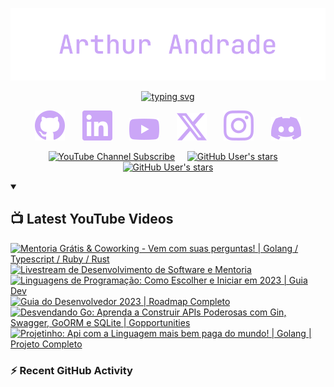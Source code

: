 <!-- Header Section -->
<p align="center">
<img src="assets/heading.svg" alt="arthur andrade"/>
</p>

<p align="center">
<a href="https://l.arthur404.dev/github" target="_blank">
<img src="https://readme-typing-svg.demolab.com?font=jetbrains+mono&weight=300&pause=1000&color=cba6f7&center=true&vcenter=true&random=false&width=835&lines=fullstack+software+engineer;content+creator;15%2b+years+of+experience;30%2b+programming+languages;speak+to+me+in+english+%2f+portuguese+%2f+spanish" alt="typing svg" />
</a>
</p>
<!-- Social Icons Section -->
<p align="center">
<a href="https://l.arthur404.dev/github" target="_blank"><img src="assets/social-github.svg" /></a>
&#8287;&#8287;&#8287;&#8287;&#8287;
<a href="https://l.arthur404.dev/linkedin" target="_blank"><img src="assets/social-linkedin.svg" /></a>
&#8287;&#8287;&#8287;&#8287;&#8287;
<a href="https://l.arthur404.dev/youtube" target="_blank"><img src="assets/social-youtube.svg" /></a>
&#8287;&#8287;&#8287;&#8287;&#8287;
<a href="https://l.arthur404.dev/twitter" target="_blank"><img src="assets/social-x.svg" /></a>
&#8287;&#8287;&#8287;&#8287;&#8287;
<a href="https://l.arthur404.dev/instagram" target="_blank"><img src="assets/social-instagram.svg" /></a>
&#8287;&#8287;&#8287;&#8287;&#8287;
<a href="https://l.arthur404.dev/discord" target="_blank"><img src="assets/social-discord.svg" /></a>
</p>
<!-- Social Badges Section -->
<p align="center">
<a href="https://www.youtube.com/channel/UCVVQhvUOJ-CEOa28wiWsv2Q?sub_confirmation=1" target="_blank"><img alt="YouTube Channel Subscribe" src="https://img.shields.io/youtube/channel/views/UCVVQhvUOJ-CEOa28wiWsv2Q?style=for-the-badge&logo=youtube&logoColor=f38ba8&label=subscribe&labelColor=1e1e2e&color=1e1e2e"/></a>
&#8287;&#8287;&#8287;
<a href="https://github.com/arthur404dev?tab=repositories&sort=stargazers" target="_blank"><img alt="GitHub User's stars" src="https://img.shields.io/github/stars/arthur404dev?style=for-the-badge&logo=github&logoColor=%23b4befe&labelColor=%231e1e2e&color=%231e1e2e"/></a>
&#8287;&#8287;&#8287;
<a href="https://github.com/arthur404dev?tab=followers" target="_blank"><img alt="GitHub User's stars" src="https://img.shields.io/github/followers/arthur404dev?style=for-the-badge&logo=github&logoColor=%23b4befe%09&labelColor=%231e1e2e%09&color=%231e1e2e%09"/></a>
</p>

<details open> 
<summary><h2>📺 Latest YouTube Videos</h2></summary>
<!-- BEGIN YOUTUBE-CARDS -->
<a href="https://www.youtube.com/watch?v=6phL6B4Cmmg"><img src="https://ytcards.demolab.com/?id=6phL6B4Cmmg&title=Mentoria+Gr%C3%A1tis+%26+Coworking+-+Vem+com+suas+perguntas%21+%7C+Golang+%2F+Typescript+%2F+Ruby+%2F+Rust&lang=en&timestamp=1683238704&background_color=%230d1117&title_color=%23ffffff&stats_color=%23dedede&max_title_lines=2&width=250&border_radius=5&duration=8456" alt="Mentoria Grátis & Coworking - Vem com suas perguntas! | Golang / Typescript / Ruby / Rust" title="Mentoria Grátis & Coworking - Vem com suas perguntas! | Golang / Typescript / Ruby / Rust"></a>
<a href="https://www.youtube.com/watch?v=ySi7_Edd2zc"><img src="https://ytcards.demolab.com/?id=ySi7_Edd2zc&title=Livestream+de+Desenvolvimento+de+Software+e+Mentoria&lang=en&timestamp=1683190607&background_color=%230d1117&title_color=%23ffffff&stats_color=%23dedede&max_title_lines=2&width=250&border_radius=5&duration=5009" alt="Livestream de Desenvolvimento de Software e Mentoria" title="Livestream de Desenvolvimento de Software e Mentoria"></a>
<a href="https://www.youtube.com/watch?v=A2i8dw1F9G4"><img src="https://ytcards.demolab.com/?id=A2i8dw1F9G4&title=Linguagens+de+Programa%C3%A7%C3%A3o%3A+Como+Escolher+e+Iniciar+em+2023+%7C+Guia+Dev&lang=en&timestamp=1680142442&background_color=%230d1117&title_color=%23ffffff&stats_color=%23dedede&max_title_lines=2&width=250&border_radius=5&duration=2078" alt="Linguagens de Programação: Como Escolher e Iniciar em 2023 | Guia Dev" title="Linguagens de Programação: Como Escolher e Iniciar em 2023 | Guia Dev"></a>
<a href="https://www.youtube.com/watch?v=eReW5hMtjM0"><img src="https://ytcards.demolab.com/?id=eReW5hMtjM0&title=Guia+do+Desenvolvedor+2023+%7C+Roadmap+Completo&lang=en&timestamp=1679963019&background_color=%230d1117&title_color=%23ffffff&stats_color=%23dedede&max_title_lines=2&width=250&border_radius=5&duration=13333" alt="Guia do Desenvolvedor 2023 | Roadmap Completo" title="Guia do Desenvolvedor 2023 | Roadmap Completo"></a>
<a href="https://www.youtube.com/watch?v=wyEYpX5U4Vg"><img src="https://ytcards.demolab.com/?id=wyEYpX5U4Vg&title=Desvendando+Go%3A+Aprenda+a+Construir+APIs+Poderosas+com+Gin%2C+Swagger%2C+GoORM+e+SQLite+%7C+Gopportunities&lang=en&timestamp=1679338809&background_color=%230d1117&title_color=%23ffffff&stats_color=%23dedede&max_title_lines=2&width=250&border_radius=5&duration=14342" alt="Desvendando Go: Aprenda a Construir APIs Poderosas com Gin, Swagger, GoORM e SQLite | Gopportunities" title="Desvendando Go: Aprenda a Construir APIs Poderosas com Gin, Swagger, GoORM e SQLite | Gopportunities"></a>
<a href="https://www.youtube.com/watch?v=L6gk7FHBNkM"><img src="https://ytcards.demolab.com/?id=L6gk7FHBNkM&title=Projetinho%3A+Api+com+a+Linguagem+mais+bem+paga+do+mundo%21+%7C+Golang+%7C+Projeto+Completo&lang=en&timestamp=1679177813&background_color=%230d1117&title_color=%23ffffff&stats_color=%23dedede&max_title_lines=2&width=250&border_radius=5&duration=15962" alt="Projetinho: Api com a Linguagem mais bem paga do mundo! | Golang | Projeto Completo" title="Projetinho: Api com a Linguagem mais bem paga do mundo! | Golang | Projeto Completo"></a>
<!-- END YOUTUBE-CARDS -->
</details>

<h3>⚡ Recent GitHub Activity</h3>

<!--START_SECTION:activity-->

<!--END_SECTION:activity-->
